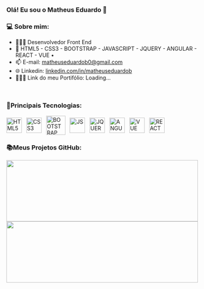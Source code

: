 ### Olá! Eu sou o Matheus Eduardo 👋

<h3>💻 Sobre mim:</h3>

- 👨🏽‍💻 Desenvolvedor Front End
- 🚀 HTML5 - CSS3 - BOOTSTRAP - JAVASCRIPT - JQUERY - ANGULAR - REACT - VUE •
- 📫 E-mail: matheuseduardob0@gmail.com
- 🌐 Linkedin: <a href="https://www.linkedin.com/in/matheuseduardob/"> linkedin.com/in/matheuseduardob </a>
- 🙋🏽‍♂️ Link do meu Portifólio: Loading...
<br>

<div style="display: inline_block">
  <h3>🚀Principais Tecnologias:</h3>
  <img align="center" alt="HTML5" tittle="HTML5" height="40" width="40" src="https://cdn.jsdelivr.net/gh/devicons/devicon/icons/html5/html5-original.svg"> &nbsp
  <img align="center" alt="CSS3" tittle="CSS3" height="40" width="40" src="https://cdn.jsdelivr.net/gh/devicons/devicon/icons/css3/css3-original.svg"> &nbsp
  <img align="center" alt="BOOTSTRAP" tittle="BOOTSTRAP" height="50" src="https://cdn.jsdelivr.net/gh/devicons/devicon/icons/bootstrap/bootstrap-original.svg"> &nbsp
  <img align="center" alt="JS" tittle="JS" height="40" width="40" src="https://cdn.jsdelivr.net/gh/devicons/devicon/icons/javascript/javascript-original.svg"> &nbsp
  <img align="center" alt="JQUERY" tittle="JQUERY" height="40" width="40" src="https://cdn.jsdelivr.net/gh/devicons/devicon/icons/jquery/jquery-original.svg"> &nbsp
  <img align="center" alt="ANGULAR" tittle="ANGULAR" height="40" width="40" src="https://cdn.jsdelivr.net/gh/devicons/devicon/icons/angularjs/angularjs-original.svg"> &nbsp
  <img align="center" alt="VUE" tittle="VUE" height="40" width="40" src="https://cdn.jsdelivr.net/gh/devicons/devicon/icons/vuejs/vuejs-original.svg"> &nbsp
  <img align="center" alt="REACT" tittle="REACT" height="40" width="40" src="https://cdn.jsdelivr.net/gh/devicons/devicon/icons/react/react-original.svg" &nbsp 
</div>
<br>

<div>
  <h3>📚Meus Projetos GitHub:</h3>
  <img height="160em" width="500em" src="https://github-readme-stats.vercel.app/api?username=matheuseduardob0&show_icons=true&theme=tokyonight"></img>
  <img height="160em" width="500em" src="https://github-readme-stats.vercel.app/api/top-langs/?username=matheuseduardob0&layout=compact&theme=tokyonight"></img> 
</div>
<br>

<div>
  <h4></h4>
</div>
